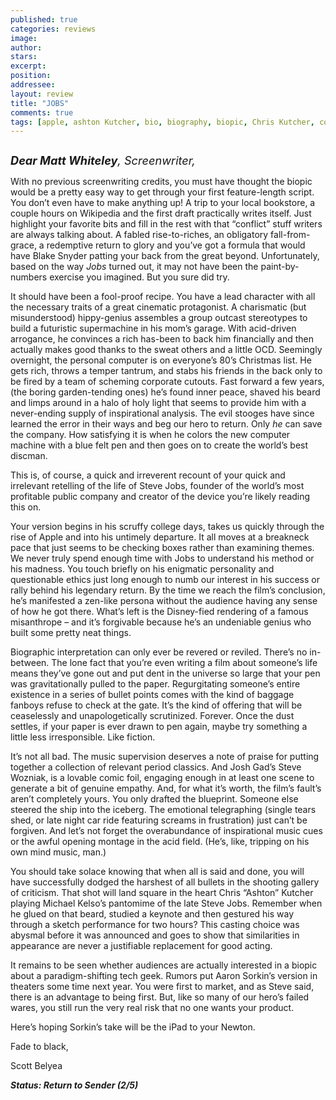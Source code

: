 ```yaml
---
published: true
categories: reviews
image:
author: 
stars: 
excerpt: 
position: 
addressee: 
layout: review
title: "JOBS"
comments: true
tags: [apple, ashton Kutcher, bio, biography, biopic, Chris Kutcher, computer, Jobs, Letters, movie, Steve, steve jobs, Woz]
---
```

<div><p><span class="full-image-block ssNonEditable"><span><a href="/letters/2013/8/21/jobs.html"><img src="http://static.squarespace.com/static/5005f6bcc4aa41161b33e89e/5329cf1fe4b07c068ebf74de/5329cf1fe4b07c068ebf7896/1377089808837/JOBS.jpg" alt="" /></a></span></span></p>
<p><em style="font-size:130%;"><strong>Dear Matt Whiteley</strong>, Screenwriter,</em></p>
<p>With no previous screenwriting credits, you must have thought the biopic would be a pretty easy way to get through your first feature-length script. You don&rsquo;t even have to make anything up! A trip to your local bookstore, a couple hours on Wikipedia and the first draft practically writes itself. Just highlight your favorite bits and fill in the rest with that &ldquo;conflict&rdquo; stuff writers are always talking about. A fabled rise-to-riches, an obligatory fall-from-grace, a redemptive return to glory and you&rsquo;ve got a formula that would have Blake Snyder patting your back from the great beyond. Unfortunately, based on the way <em>Jobs </em>turned out, it may not have been the paint-by-numbers exercise you imagined. But you sure did try.</p>
<p>It should have been a fool-proof recipe. You have a lead character with all the necessary traits of a great cinematic protagonist. A charismatic (but misunderstood) hippy-genius assembles a group outcast stereotypes to build a futuristic supermachine in his mom&rsquo;s garage. With acid-driven arrogance, he convinces a rich has-been to back him financially and then actually makes good thanks to the sweat others and a little OCD. Seemingly overnight, the personal computer is on everyone&rsquo;s 80&rsquo;s Christmas list. He gets rich, throws a temper tantrum, and stabs his friends in the back only to be fired by a team of scheming corporate cutouts. Fast forward a few years, (the boring garden-tending ones) he&rsquo;s found inner peace, shaved his beard and limps around in a halo of holy light that seems to provide him with a never-ending supply of inspirational analysis. The evil stooges have since learned the error in their ways and beg our hero to return. Only <em>he </em>can save the company. How satisfying it is when he colors the new computer machine with a blue felt pen and then goes on to create the world&rsquo;s best discman.</p>
<p>This is, of course, a quick and irreverent recount of your quick and irrelevant retelling of the life of Steve Jobs, founder of the world&rsquo;s most profitable public company and creator of the device you&rsquo;re likely reading this on.</p>
<p>Your version begins in his scruffy college days, takes us quickly through the rise of Apple and into his untimely departure. It all moves at a breakneck pace that just seems to be checking boxes rather than examining themes. We never truly spend enough time with Jobs to understand his method or his madness. You touch briefly on his enigmatic personality and questionable ethics just long enough to numb our interest in his success or rally behind his legendary return. By the time we reach the film&rsquo;s conclusion, he&rsquo;s manifested a zen-like persona without the audience having any sense of how he got there. What&rsquo;s left is the Disney-fied rendering of a famous misanthrope &ndash; and it&rsquo;s forgivable because he&rsquo;s an undeniable genius who built some pretty neat things.</p>
<p>Biographic interpretation can only ever be revered or reviled. There&rsquo;s no in-between. The lone fact that you&rsquo;re even writing a film about someone&rsquo;s life means they&rsquo;ve gone out and put dent in the universe so large that your pen was gravitationally pulled to the paper. Regurgitating someone&rsquo;s entire existence in a series of bullet points comes with the kind of baggage fanboys refuse to check at the gate. It&rsquo;s the kind of offering that will be ceaselessly and unapologetically scrutinized. Forever. Once the dust settles, if your paper is ever drawn to pen again, maybe try something a little less irresponsible. Like fiction.</p>
<p>It&rsquo;s not all bad. The music supervision deserves a note of praise for putting together a collection of relevant period classics. And Josh Gad&rsquo;s Steve Wozniak, is a lovable comic foil, engaging enough in at least one scene to generate a bit of genuine empathy. And, for what it&rsquo;s worth, the film&rsquo;s fault&rsquo;s aren&rsquo;t completely yours. You only drafted the blueprint. Someone else steered the ship into the iceberg. The emotional telegraphing (single tears shed, or late night car ride featuring screams in frustration) just can&rsquo;t be forgiven. And let&rsquo;s not forget the overabundance of inspirational music cues or the awful opening montage in the acid field. (He&rsquo;s, like, tripping on his own mind music, man.)</p>
<p>You should take solace knowing that when all is said and done, you will have successfully dodged the harshest of all bullets in the shooting gallery of criticism. That shot will land square in the heart Chris &ldquo;Ashton&rdquo; Kutcher playing Michael Kelso&rsquo;s pantomime of the late Steve Jobs. Remember when he glued on that beard, studied a keynote and then gestured his way through a sketch performance for two hours? This casting choice was abysmal before it was announced and goes to show that similarities in appearance are never a justifiable replacement for good acting.</p>
<p>It remains to be seen whether audiences are actually interested in a biopic about a paradigm-shifting tech geek. Rumors put Aaron Sorkin&rsquo;s version in theaters some time next year. You were first to market, and as Steve said, there is an advantage to being first. But, like so many of our hero&rsquo;s failed wares, you still run the very real risk that no one wants your product.</p>
<p>Here&rsquo;s hoping Sorkin&rsquo;s take will be the iPad to your Newton.</p>
<p>Fade to black,</p>
<p>Scott Belyea</p>
<p><strong><em>Status: Return to Sender (2/5)</em></strong></p></div>
